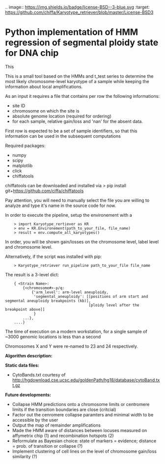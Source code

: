 .. image:: https://img.shields.io/badge/license-BSD--3-blue.svg
     :target: https://github.com/chiffa/Karyotype_retriever/blob/master/License-BSD3

Python implementation of HMM regression of segmental ploidy state for DNA chip
===============================================================================================================

This 

This is a small tool based on the HMMs and t_test series to determine the most likely chromosome-level
karyotype of a sample while keeping the information about local amplifications.

As an input it requires a file that contains per row the following informations:
 - site ID
 - chromosome on which the site is
 - absolute genome location (required for ordering)
 - for each sample, relative gain/loss and 'nan' for the absent data.

First row is expected to be a set of sample identifiers, so that this information can be used in the subsequent
computations

Required packages:
 * numpy
 * scipy
 * matplotlib
 * click
 * chiffatools


chiffatools can be downloaded and installed via
    > pip install git+https://github.com/ciffa/chiffatools

Pay attention, you will need to manually select the file you are willing to analyze and type it's name in the
source code for now.

In order to execute the pipeline, setup the environement with a
```
    > import Karyotype_rertiever as KR
    > env = KR.Environement(path_to_your_file, file_name)
    > result = env.compute_all_karyotypes()
```

In order, you will be shown gain/losses on the chromosome level, label level and chromosome level.

Alternatively, if the script was installed with pip:
```
    > Karyotype_retriever run_pipeline path_to_your_file file_name
```

The result is a 3-level dict:
```
    { <Strain Name>:
        {<chromosome#>-p/q:
            {'arm_level': arm-level aneuploidy,
             'segmental_aneuploidy': [[positions of arm start and segmental aneuploidy breakpoints (kb)],
                                      [ploidy level after the breakpoint above]]
             }
        ...},
    ....}
```

The time of execution on a modern workstation, for a single sample of ~3000 genomic locations is less than a second

Chromosomes X and Y were re-named to 23 and 24 respectively.

**Algorithm description:**


**Static data files:**
 - CytoBands.txt courtesy of http://hgdownload.cse.ucsc.edu/goldenPath/hg18/database/cytoBand.txt.gz

**Future developments:**
 - Collapse HMM predictions onto a chromosome limits or centromere limits if the transition boundaries are close (critcial)
 - Factor out the cenromere collapse paramters and minimal width to be accessible by the user
 - Output the map of remainder amplifications 
 - Made the HMM aware of distances between locuses measured on affymetrix chip (1) and recombination hotspots (2)
 - Reformulate as Bayesian choice: state of markers =  evidence; distance = prob. of transition or collapse (?)
 - Implement clustering of cell lines on the level of chromosome gain/loss similarity (?)

